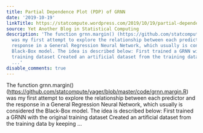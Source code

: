 ```yaml
---
title: Partial Dependence Plot (PDP) of GRNN
date: '2019-10-19'
linkTitle: https://statcompute.wordpress.com/2019/10/19/partial-dependence-plot-pdp-of-grnn/
source: Yet Another Blog in Statistical Computing
description: 'The function grnn.margin() (https://github.com/statcompute/yager/blob/master/code/grnn.margin.R)
  was my first attempt to explore the relationship between each predictor and the
  response in a General Regression Neural Network, which usually is considered the
  Black-Box model. The idea is described below: First trained a GRNN with the original
  training dataset Created an artificial dataset from the training data by keeping
  ...'
disable_comments: true
---
```

The function grnn.margin() (https://github.com/statcompute/yager/blob/master/code/grnn.margin.R) was my first attempt to explore the relationship between each predictor and the response in a General Regression Neural Network, which usually is considered the Black-Box model. The idea is described below: First trained a GRNN with the original training dataset Created an artificial dataset from the training data by keeping ...